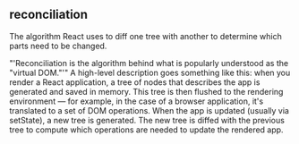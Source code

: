 ## reconciliation
The algorithm React uses to diff one tree with another to determine which parts need to be changed.

  "'Reconciliation is the algorithm behind what is popularly understood as the "virtual DOM."'" A high-level description goes something like this: when you render a React application, a tree of nodes that describes the app is generated and saved in memory. This tree is then flushed to the rendering environment — for example, in the case of a browser application, it's translated to a set of DOM operations. When the app is updated (usually via setState), a new tree is generated. The new tree is diffed with the previous tree to compute which operations are needed to update the rendered app.